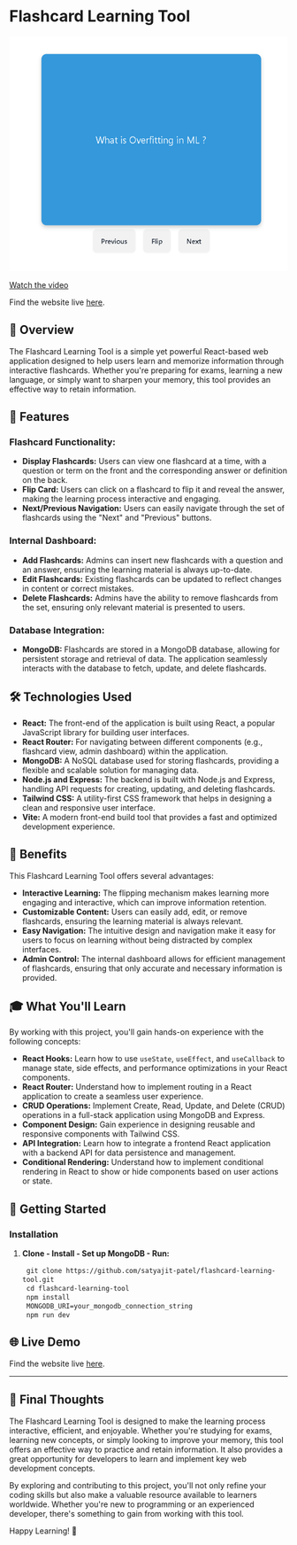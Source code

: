 # Flashcard Learning Tool

![Flashcard Learning Tool](./pic.png)

[Watch the video](https://drive.google.com/file/d/14uvME-3Qc7SpxOG9geqIeaSUZ36T9565/view?usp=sharing)

Find the website live [here](https://flashcard-frontend-en54oi59n-satyajit-patels-projects.vercel.app/).


## 🚀 Overview

The Flashcard Learning Tool is a simple yet powerful React-based web application designed to help users learn and memorize information through interactive flashcards. Whether you're preparing for exams, learning a new language, or simply want to sharpen your memory, this tool provides an effective way to retain information.

## 🎯 Features

### **Flashcard Functionality:**
- **Display Flashcards:** Users can view one flashcard at a time, with a question or term on the front and the corresponding answer or definition on the back.
- **Flip Card:** Users can click on a flashcard to flip it and reveal the answer, making the learning process interactive and engaging.
- **Next/Previous Navigation:** Users can easily navigate through the set of flashcards using the "Next" and "Previous" buttons.

### **Internal Dashboard:**
- **Add Flashcards:** Admins can insert new flashcards with a question and an answer, ensuring the learning material is always up-to-date.
- **Edit Flashcards:** Existing flashcards can be updated to reflect changes in content or correct mistakes.
- **Delete Flashcards:** Admins have the ability to remove flashcards from the set, ensuring only relevant material is presented to users.

### **Database Integration:**
- **MongoDB:** Flashcards are stored in a MongoDB database, allowing for persistent storage and retrieval of data. The application seamlessly interacts with the database to fetch, update, and delete flashcards.

## 🛠️ Technologies Used

- **React:** The front-end of the application is built using React, a popular JavaScript library for building user interfaces.
- **React Router:** For navigating between different components (e.g., flashcard view, admin dashboard) within the application.
- **MongoDB:** A NoSQL database used for storing flashcards, providing a flexible and scalable solution for managing data.
- **Node.js and Express:** The backend is built with Node.js and Express, handling API requests for creating, updating, and deleting flashcards.
- **Tailwind CSS:** A utility-first CSS framework that helps in designing a clean and responsive user interface.
- **Vite:** A modern front-end build tool that provides a fast and optimized development experience.

## 🌟 Benefits

This Flashcard Learning Tool offers several advantages:

- **Interactive Learning:** The flipping mechanism makes learning more engaging and interactive, which can improve information retention.
- **Customizable Content:** Users can easily add, edit, or remove flashcards, ensuring the learning material is always relevant.
- **Easy Navigation:** The intuitive design and navigation make it easy for users to focus on learning without being distracted by complex interfaces.
- **Admin Control:** The internal dashboard allows for efficient management of flashcards, ensuring that only accurate and necessary information is provided.

## 🎓 What You'll Learn

By working with this project, you'll gain hands-on experience with the following concepts:

- **React Hooks:** Learn how to use `useState`, `useEffect`, and `useCallback` to manage state, side effects, and performance optimizations in your React components.
- **React Router:** Understand how to implement routing in a React application to create a seamless user experience.
- **CRUD Operations:** Implement Create, Read, Update, and Delete (CRUD) operations in a full-stack application using MongoDB and Express.
- **Component Design:** Gain experience in designing reusable and responsive components with Tailwind CSS.
- **API Integration:** Learn how to integrate a frontend React application with a backend API for data persistence and management.
- **Conditional Rendering:** Understand how to implement conditional rendering in React to show or hide components based on user actions or state.

## 🚀 Getting Started

### **Installation**

1. **Clone - Install - Set up MongoDB - Run:**
   ```
    git clone https://github.com/satyajit-patel/flashcard-learning-tool.git
    cd flashcard-learning-tool
    npm install
    MONGODB_URI=your_mongodb_connection_string
    npm run dev
   ```

## 🌐 Live Demo

Find the website live [here](https://flashcard-frontend-en54oi59n-satyajit-patels-projects.vercel.app/).

---

## 🌟 Final Thoughts

The Flashcard Learning Tool is designed to make the learning process interactive, efficient, and enjoyable. Whether you're studying for exams, learning new concepts, or simply looking to improve your memory, this tool offers an effective way to practice and retain information. It also provides a great opportunity for developers to learn and implement key web development concepts.

By exploring and contributing to this project, you'll not only refine your coding skills but also make a valuable resource available to learners worldwide. Whether you're new to programming or an experienced developer, there's something to gain from working with this tool.

Happy Learning! 🎉

